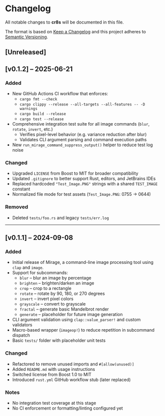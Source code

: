 # Changelog

All notable changes to **cr8s** will be documented in this file.

The format is based on [Keep a Changelog](https://keepachangelog.com/en/1.1.0/)
and this project adheres to [Semantic Versioning](https://semver.org/spec/v2.0.0.html).

## \[Unreleased]

## [v0.1.2] – 2025-06-21

### Added
- New GitHub Actions CI workflow that enforces:
  - `cargo fmt --check`
  - `cargo clippy --release --all-targets --all-features -- -D warnings`
  - `cargo build --release`
  - `cargo test --release`
- Comprehensive integration test suite for all image commands (`blur`, `rotate`, `invert`, etc.)
  - Verifies pixel-level behavior (e.g. variance reduction after blur)
  - Validates CLI argument parsing and command execution paths
- New `run_mirage_command_suppress_output()` helper to reduce test log noise

### Changed
- Upgraded `LICENSE` from Boost to MIT for broader compatibility
- Updated `.gitignore` to better support Rust, editors, and JetBrains IDEs
- Replaced hardcoded `"Test_Image.PNG"` strings with a shared `TEST_IMAGE` constant
- Normalized file mode for test assets (`Test_Image.PNG`: 0755 → 0644)

### Removed
- Deleted `tests/foo.rs` and legacy `tests/err.log`

---

## [v0.1.1] – 2024-09-08

### Added
- Initial release of Mirage, a command-line image processing tool using `clap` and `image`.
- Support for subcommands:
  - `blur` – blur an image by percentage
  - `brighten` – brighten/darken an image
  - `crop` – crop to a rectangle
  - `rotate` – rotate by 90, 180, or 270 degrees
  - `invert` – invert pixel colors
  - `grayscale` – convert to grayscale
  - `fractal` – generate basic Mandelbrot render
  - `generate` – placeholder for future image generation
- CLI argument validation using `clap::value_parser!` and custom validators
- Macro-based wrapper (`imageop!`) to reduce repetition in subcommand dispatch
- Basic `tests/` folder with placeholder unit tests

### Changed
- Refactored to remove unused imports and `#[allow(unused)]`
- Added `README.md` with usage instructions
- Switched license from Boost 1.0 to MIT
- Introduced `rust.yml` GitHub workflow stub (later replaced)

### Notes
- No integration test coverage at this stage
- No CI enforcement or formatting/linting configured yet
